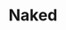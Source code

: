--- 
title: "Naked"
publishdate: "2019-4-4T16:48:46+02:00"
src: "https://365manga.net/manga/naked"
image: "https://data.365manga.net/images/thumbnails/24302-naked.jpg"
description: "From Tsuzuku Jinsei o...: Naked is a one-volume manga containing three stories that revolve around two boys, Ayumu and Chihiro. The first two stories are set when they are in 5th grade, and revolve about them becoming friends and making a new friend. The final story is set several years later in high school and is about Ayumu's first love. For those of you hoping this is shounen-ai or yaoi,…"
---